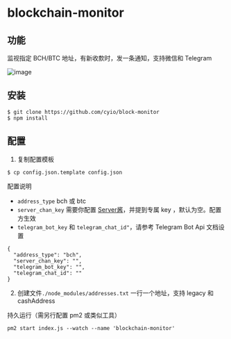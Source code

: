 # blockchain-monitor

## 功能
监视指定 BCH/BTC 地址，有新收歀时，发一条通知，支持微信和 Telegram

![image](https://user-images.githubusercontent.com/3146103/34462800-82bb8ab0-ee86-11e7-9a0a-88e6013d7366.png)

## 安装
```shell
$ git clone https://github.com/cyio/block-monitor
$ npm install
```
## 配置
1. 复制配置模板
```shell
$ cp config.json.template config.json
```
配置说明

  * `address_type`  bch 或 btc
  * `server_chan_key`  需要你配置 [Server酱](http://sc.ftqq.com/3.version)，并提到专属 key ，默认为空。配置方生效
  * `telegram_bot_key` 和 `telegram_chat_id"`，请参考 Telegram Bot Api 文档设置

```
{
  "address_type": "bch",
  "server_chan_key": "",
  "telegram_bot_key": "",
  "telegram_chat_id": ""
}
```
2. 创建文件`./node_modules/addresses.txt`
一行一个地址，支持 legacy 和 cashAddress

持久运行（需另行配置 pm2 或类似工具）
```
pm2 start index.js --watch --name 'blockchain-monitor'
```

